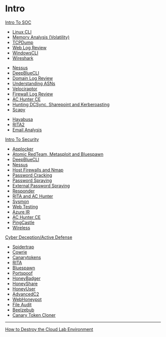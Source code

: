 # Intro
[Intro To SOC]()

  - [Linux CLI](Tools/IntroClass/LinuxCLI/LinuxCLI.md)
  - [Memory Analysis (Volatility)](Tools/IntroClass/Memory/MemoryAnalysis(Volatility).md)
  - [TCPDump](Tools/IntroClass/TCPDump/TCPDump.md)
  - [Web Log Review](Tools/IntroClass/WebLogReview/WebLogReview.md)
  - [WindowsCLI](Tools/IntroClass/WindowsCLI/WindowsCLI.md)
  - [Wireshark](Tools/IntroClass/Wireshark/Wireshark.md)
 <!-- - [RITA And AC Hunter](Tools/IntroClass/RITA/RITA.md) -->
  - [Nessus](Tools/IntroClass/nessus/Nessus.md)
  - [DeepBlueCLI](Tools/IntroClass/deepbluecli/DeepBlueCLI.md)
  - [Domain Log Review](Tools/IntroClass/DomainLogReview/DomainLogReview.md)
  - [Understanding ASNs](https://github.com/strandjs/IntroLabs/blob/master/IntroClassFiles/Tools/IntroClass/asn.md)
  - [Velociraptor](Tools/IntroClass/Velociraptor/Velociraptor.md)
  - [Firewall Log Review](Tools/IntroClass/FirewallLog/FirewallLog.md)
  - [AC Hunter CE](Tools/IntroClass/ACHCE/ACHunterCE.md)
  - [Hunting DCSync, Sharepoint and Kerberoasting](https://github.com/strandjs/IntroLabs/tree/master/IntroClassFiles/Tools/IntroClass/PoisoningtheWellIR-main)
  - [Scapy](https://github.com/strandjs/IntroLabs/blob/master/IntroClassFiles/Tools/IntroClass/scapy.md)
<!--  - [Temp](https://github.com/strandjs/IntroLabs/blob/master/IntroClassFiles/Tools/IntroClass/temp.md) -->
  - [Hayabusa](https://github.com/strandjs/IntroLabs/blob/master/IntroClassFiles/Tools/IntroClass/hayabusa.md)
  - [RITA2](https://github.com/strandjs/IntroLabs/blob/master/IntroClassFiles/Tools/IntroClass/rita_Part2.md)
  - [Email Analysis](https://github.com/doergestim/SOC_Analyst_Labs/blob/main/courseFiles/Section_10-emailFundamentals/phishing_email_lab.md)

[Intro To Security]()

 - [Applocker](Tools/IntroClass/AppLocker/AppLocker.md)
 - [Atomic RedTeam, Metasploit and Bluespawn](Tools/IntroClass/bluespawn/Bluespawn.md)
 - [DeepBlueCLI](Tools/IntroClass/deepbluecli/DeepBlueCLI.md)
 - [Nessus](Tools/IntroClass/nessus/Nessus.md)
 - [Host Firewalls and Nmap](Tools/IntroClass/Nmap/Nmap.md)
 - [Password Cracking](Tools/IntroClass/PasswordCracking/PasswordCracking.md)
 - [Password Spraying](Tools/IntroClass/PasswordSpray/PasswordSpray.md)
 - [External Password Spraying](https://github.com/strandjs/IntroLabs/blob/master/IntroClassFiles/Tools/IntroClass/ExternalPasswordSpray.md)
 - [Responder](Tools/IntroClass/Responder/Responder.md)
 - [RITA and AC Hunter](Tools/IntroClass/RITA/RITA.md)
 - [Sysmon](Tools/IntroClass/Sysmon/Sysmon.md)
 - [Web Testing](Tools/IntroClass/WebTesting/WebTesting.md)
 - [Azure IR](/IntroClassFiles/Tools/IntroClass/AZURE-MSP-WRITEUP-main/README.md)
 - [AC Hunter CE](Tools/IntroClass/ACHCE/ACHunterCE.md)
 - [PingCastle](https://github.com/strandjs/IntroLabs/blob/master/IntroClassFiles/Tools/IntroClass/PingCastle.md)
 - [Wireless](https://github.com/strandjs/IntroLabs/blob/master/IntroClassFiles/Tools/IntroClass/Wireless.md)
  
[Cyber Deception/Active Defense]()

  - [Spidertrap](Tools/IntroClass/Spidertrap.md)
  - [Cowrie](Tools/IntroClass/Cowrie.md)
  - [Canarytokens](Tools/IntroClass/canarytokens/Canarytokens.md)
  - [RITA](Tools/IntroClass/RITA/RITA.md)
  - [Bluespawn](Tools/IntroClass/bluespawn/Bluespawn.md)
  - [Portspoof](Tools/IntroClass/Portspoof.md)
  - [HoneyBadger](Tools/IntroClass/HoneyBadger.md)
  - [HoneyShare](Tools/IntroClass/honeyshare/HoneyShare.md)
  - [HoneyUser](Tools/IntroClass/honeyuser/honeyuser.md)
  - [AdvancedC2](Tools/IntroClass/pcap/AdvancedC2PCAPAnalysis.md)
  - [WebHoneypot](Tools/IntroClass/webhoneypot/webhoneypot.md)
  - [File Audit](Tools/IntroClass/FileAudit/FileAudit.md)
  - [Beelzebub](https://github.com/strandjs/SOC_Analyst_Labs/blob/main/courseFiles/Section_08-deceptionSystems/beelzebubLab.md)
  - [Canary Token Cloner](https://github.com/strandjs/SOC_Analyst_Labs/blob/main/courseFiles/Section_08-deceptionSystems/CanaryToken_lab/CanaryToken_lab.md)

*** 
[How to Destroy the Cloud Lab Environment](/IntroClassFiles/Tools/IntroClass/LabDestruction/labdestruction.md)














